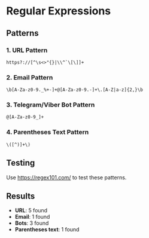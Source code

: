 # Regular Expressions

## Patterns

### 1. URL Pattern
```
https?://[^\s<>"{}|\\^`\[\]]+
```

### 2. Email Pattern
```
\b[A-Za-z0-9._%+-]+@[A-Za-z0-9.-]+\.[A-Z|a-z]{2,}\b
```

### 3. Telegram/Viber Bot Pattern
```
@[A-Za-z0-9_]+
```

### 4. Parentheses Text Pattern
```
\([^)]+\)
```

## Testing

Use https://regex101.com/ to test these patterns.

## Results

- **URL**: 5 found
- **Email**: 1 found
- **Bots**: 3 found
- **Parentheses text**: 1 found

